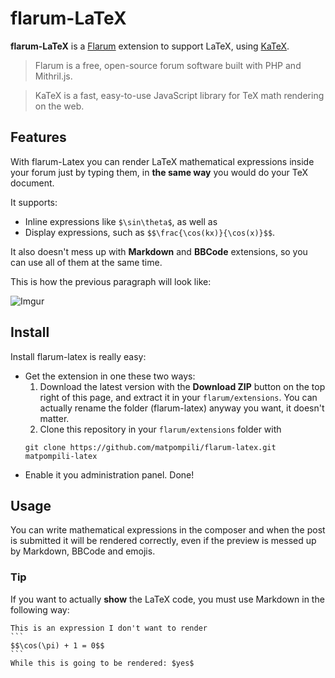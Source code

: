 # flarum-LaTeX
**flarum-LaTeX** is a [Flarum](https://github.com/flarum/flarum/) extension to support LaTeX, using [KaTeX](https://github.com/Khan/KaTeX/).

>Flarum is a free, open-source forum software built with PHP and Mithril.js.

>KaTeX is a fast, easy-to-use JavaScript library for TeX math rendering on the web.

## Features
With flarum-Latex you can render LaTeX mathematical expressions inside your forum just by typing them, in **the same way** you would do your TeX document.

It supports:
- Inline expressions like `$\sin\theta$`, as well as
- Display expressions, such as `$$\frac{\cos(kx)}{\cos(x)}$$`.

It also doesn't mess up with **Markdown** and **BBCode** extensions, so you can use all of them at the same time.

This is how the previous paragraph will look like:

![Imgur](http://i.imgur.com/BhEIDD0.png "This is how the previous paragraph will look like")

## Install
Install flarum-latex is really easy:
- Get the extension in one these two ways:
  1. Download the latest version with the **Download ZIP** button on the top right of this page, and extract it in your `flarum/extensions`. You can actually rename the folder (flarum-latex) anyway you want, it doesn't matter.
  2. Clone this repository in your `flarum/extensions` folder with
  ```
  git clone https://github.com/matpompili/flarum-latex.git matpompili-latex
  ```
- Enable it you administration panel. Done!

## Usage
You can write mathematical expressions in the composer and when the post is submitted it will be rendered correctly, even if the preview is messed up by Markdown, BBCode and emojis.
### Tip
If you want to actually **show** the LaTeX code, you must use Markdown in the following way:

    This is an expression I don't want to render
    ```
    $$\cos(\pi) + 1 = 0$$
    ```
    While this is going to be rendered: $yes$
